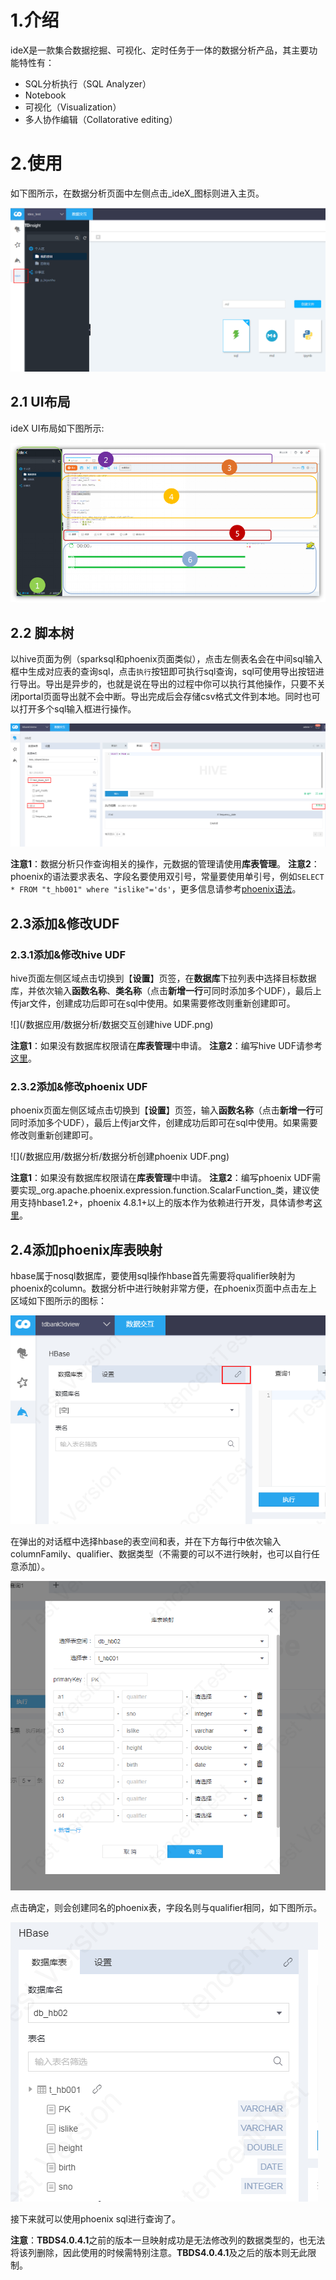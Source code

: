 # 1.介绍
ideX是一款集合数据挖掘、可视化、定时任务于一体的数据分析产品，其主要功能特性有：
* SQL分析执行（SQL Analyzer）
* Notebook
* 可视化（Visualization）
* 多人协作编辑（Collatorative editing）

# 2.使用
如下图所示，在数据分析页面中左侧点击_ideX_图标则进入主页。

![](/数据应用/ideX/ideX入口.png)

## 2.1 UI布局
ideX UI布局如下图所示:

![](/数据应用/ideX/UI布局.png)


## 2.2 脚本树
以hive页面为例（sparksql和phoenix页面类似），点击左侧表名会在中间sql输入框中生成对应表的查询sql，点击`执行`按钮即可执行sql查询，sql可使用导出按钮进行导出。导出是异步的，也就是说在导出的过程中你可以执行其他操作，只要不关闭portal页面导出就不会中断。导出完成后会存储csv格式文件到本地。同时也可以打开多个sql输入框进行操作。

![](/数据应用/数据分析/数据分析sql查询.png)


**注意1**：数据分析只作查询相关的操作，元数据的管理请使用**库表管理**。
**注意2**：phoenix的语法要求表名、字段名要使用双引号，常量要使用单引号，例如`SELECT * FROM "t_hb001" where "islike"='ds'`，更多信息请参考[phoenix语法](https://phoenix.apache.org/language/index.html)。

## 2.3添加&修改UDF
### 2.3.1添加&修改hive UDF
hive页面左侧区域点击切换到【**设置**】页签，在**数据库**下拉列表中选择目标数据库，并依次输入**函数名称**、**类名称**（点击**新增一行**可同时添加多个UDF），最后上传jar文件，创建成功后即可在sql中使用。如果需要修改则重新创建即可。

![](/数据应用/数据分析/数据交互创建hive UDF.png)

**注意1**：如果没有数据库权限请在**库表管理**中申请。
**注意2**：编写hive UDF请参考[这里](https://cwiki.apache.org/confluence/display/Hive/HivePlugins)。

### 2.3.2添加&修改phoenix UDF

phoenix页面左侧区域点击切换到【**设置**】页签，输入**函数名称**（点击**新增一行**可同时添加多个UDF），最后上传jar文件，创建成功后即可在sql中使用。如果需要修改则重新创建即可。

![](/数据应用/数据分析/数据分析创建phoenix UDF.png)

**注意1**：如果没有数据库权限请在**库表管理**中申请。
**注意2**：编写phoenix UDF需要实现_org.apache.phoenix.expression.function.ScalarFunction_类，建议使用支持hbase1.2+，phoenix 4.8.1+以上的版本作为依赖进行开发，具体请参考[这里](https://phoenix.apache.org/udf.html)。

## 2.4添加phoenix库表映射

hbase属于nosql数据库，要使用sql操作hbase首先需要将qualifier映射为phoenix的column。数据分析中进行映射非常方便，在phoenix页面中点击左上区域如下图所示的图标：

![](/数据应用/数据分析/数据分析创建phoenix映射.png)

在弹出的对话框中选择hbase的表空间和表，并在下方每行中依次输入columnFamily、qualifier、数据类型（不需要的可以不进行映射，也可以自行任意添加）。

![](/数据应用/数据分析/数据分析phoenix映射对话框.png)


点击确定，则会创建同名的phoenix表，字段名则与qualifier相同，如下图所示。

![](/数据应用/数据分析/数据分析映射后的phoenix表.png)

接下来就可以使用phoenix sql进行查询了。

**注意**：**TBDS4.0.4.1**之前的版本一旦映射成功是无法修改列的数据类型的，也无法将该列删除，因此使用的时候需特别注意。**TBDS4.0.4.1**及之后的版本则无此限制。













